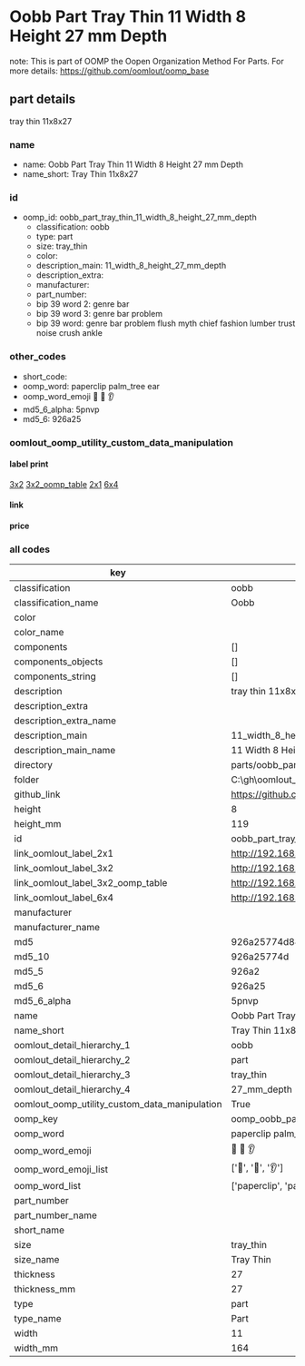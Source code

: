 # Oobb Part Tray Thin 11 Width 8 Height 27 mm Depth  

note: This is part of OOMP the Oopen Organization Method For Parts. For more details: https://github.com/oomlout/oomp_base

##  part details
  



tray thin 11x8x27



### name
* name: Oobb Part Tray Thin 11 Width 8 Height 27 mm Depth
* name_short: Tray Thin 11x8x27 
### id
* oomp_id: oobb_part_tray_thin_11_width_8_height_27_mm_depth
  * classification: oobb
  * type: part
  * size: tray_thin
  * color: 
  * description_main: 11_width_8_height_27_mm_depth
  * description_extra: 
  * manufacturer: 
  * part_number: 
  * bip 39 word 2: genre bar
  * bip 39 word 3: genre bar problem
  * bip 39 word: genre bar problem flush myth chief fashion lumber trust noise crush ankle

### other_codes
* short_code: 
* oomp_word: paperclip palm_tree ear
* oomp_word_emoji :paperclip: :palm_tree: :ear:
* md5_6_alpha: 5pnvp
* md5_6: 926a25






### oomlout_oomp_utility_custom_data_manipulation
#### label print
[3x2](http://192.168.1.245:1112/?label=oomp%205pnvp)
[3x2_oomp_table](http://192.168.1.108:1112/?label=oomp%205pnvp)
[2x1](http://192.168.1.242:1112/?label=oomp%205pnvp)
[6x4](http://192.168.1.55:1112/?label=oomp%205pnvp)    

#### link

                              

#### price







### all codes 
| key | value |  
| --- | --- |  
| classification | oobb |  
| classification_name | Oobb |  
| color |  |  
| color_name |  |  
| components | [] |  
| components_objects | [] |  
| components_string | [] |  
| description | tray thin 11x8x27 |  
| description_extra |  |  
| description_extra_name |  |  
| description_main | 11_width_8_height_27_mm_depth |  
| description_main_name | 11 Width 8 Height 27 mm Depth |  
| directory | parts/oobb_part_tray_thin_11_width_8_height_27_mm_depth |  
| folder | C:\gh\oomlout_oobb_version_4_generated_parts\parts\oobb_part_tray_thin_11_width_8_height_27_mm_depth |  
| github_link | https://github.com/oomlout/oomlout_oomp_part_src/tree/main/parts/oobb_part_tray_thin_11_width_8_height_27_mm_depth |  
| height | 8 |  
| height_mm | 119 |  
| id | oobb_part_tray_thin_11_width_8_height_27_mm_depth |  
| link_oomlout_label_2x1 | http://192.168.1.242:1112/?label=oomp%205pnvp |  
| link_oomlout_label_3x2 | http://192.168.1.245:1112/?label=oomp%205pnvp |  
| link_oomlout_label_3x2_oomp_table | http://192.168.1.108:1112/?label=oomp%205pnvp |  
| link_oomlout_label_6x4 | http://192.168.1.55:1112/?label=oomp%205pnvp |  
| manufacturer |  |  
| manufacturer_name |  |  
| md5 | 926a25774d84ea689f49459d56c49b08 |  
| md5_10 | 926a25774d |  
| md5_5 | 926a2 |  
| md5_6 | 926a25 |  
| md5_6_alpha | 5pnvp |  
| name | Oobb Part Tray Thin 11 Width 8 Height 27 mm Depth |  
| name_short | Tray Thin 11x8x27  |  
| oomlout_detail_hierarchy_1 | oobb |  
| oomlout_detail_hierarchy_2 | part |  
| oomlout_detail_hierarchy_3 | tray_thin |  
| oomlout_detail_hierarchy_4 | 27_mm_depth |  
| oomlout_oomp_utility_custom_data_manipulation | True |  
| oomp_key | oomp_oobb_part_tray_thin_11_width_8_height_27_mm_depth |  
| oomp_word | paperclip palm_tree ear |  
| oomp_word_emoji | :paperclip: :palm_tree: :ear: |  
| oomp_word_emoji_list | [':paperclip:', ':palm_tree:', ':ear:'] |  
| oomp_word_list | ['paperclip', 'palm_tree', 'ear'] |  
| part_number |  |  
| part_number_name |  |  
| short_name |  |  
| size | tray_thin |  
| size_name | Tray Thin |  
| thickness | 27 |  
| thickness_mm | 27 |  
| type | part |  
| type_name | Part |  
| width | 11 |  
| width_mm | 164 |  
